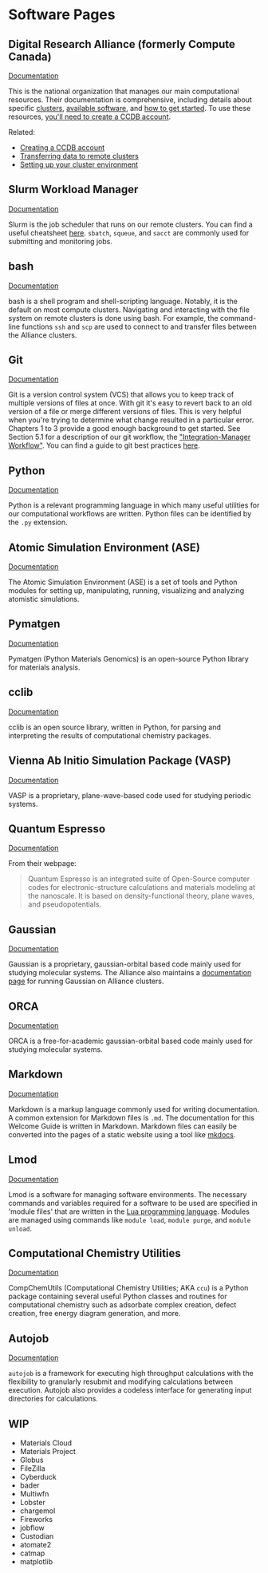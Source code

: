# Software Pages

## Digital Research Alliance (formerly Compute Canada)

[Documentation][dra]

This is the national organization that manages our main computational resources.
Their documentation is comprehensive, including details about specific
[clusters][clusters], [available software][software], and [how to get started][get-started].
To use these resources, [you'll need to create a CCDB account](tutorials/ccdb.md).

Related:

- [Creating a CCDB account](tutorials/ccdb.md)
- [Transferring data to remote clusters](tutorials/data_transfer.md)
- [Setting up your cluster environment][cluster-setup]

## Slurm Workload Manager

[Documentation][slurm]

Slurm is the job scheduler that runs on our remote clusters. You can find a useful
cheatsheet [here][slurm-cheatsheet]. `sbatch`, `squeue`, and `sacct` are commonly
used for submitting and monitoring jobs.

## bash

[Documentation][bash]

bash is a shell program and shell-scripting language. Notably, it is the default
on most compute clusters. Navigating and interacting with the file system on remote
clusters is done using bash. For example, the command-line functions `ssh` and `scp`
are used to connect to and transfer files between the Alliance clusters.

## Git

[Documentation][git]

Git is a version control system (VCS) that allows you to keep track of multiple versions
of files at once. With git it's easy to revert back to an old version of a file or merge
different versions of files. This is very helpful when you're trying to determine what
change resulted in a particular error. Chapters 1 to 3 provide a good
enough background to get started. See Section 5.1 for a description of
our git workflow, the ["Integration-Manager Workflow"][git-workflow].
You can find a guide to git best practices [here][git-best-practices].

## Python

[Documentation][python]

Python is a relevant programming language in which many useful utilities for our
computational workflows are written. Python files can be identified by the `.py` extension.

## Atomic Simulation Environment (ASE)

[Documentation][ase]

The Atomic Simulation Environment (ASE) is a set of tools and Python modules for
setting up, manipulating, running, visualizing and analyzing atomistic simulations.

## Pymatgen

[Documentation][pymatgen]

Pymatgen (Python Materials Genomics) is an open-source Python library for materials analysis.

## cclib

[Documentation][cclib]

cclib is an open source library, written in Python, for parsing and interpreting the results
of computational chemistry packages.

## Vienna Ab Initio Simulation Package (VASP)

[Documentation][vasp]

VASP is a proprietary, plane-wave-based code used for studying periodic systems.

## Quantum Espresso

[Documentation][espresso]

From their webpage:

> Quantum Espresso is an integrated suite of Open-Source computer codes for electronic-structure
> calculations and materials modeling at the nanoscale. It is based on density-functional theory,
> plane waves, and pseudopotentials.

## Gaussian

[Documentation][gaussian]

Gaussian is a proprietary, gaussian-orbital based code mainly used for studying
molecular systems. The Alliance also maintains a [documentation page][alliance-gaussian]
for running Gaussian on Alliance clusters.

## ORCA

[Documentation][orca]

ORCA is a free-for-academic gaussian-orbital based code mainly used for studying
molecular systems.

## Markdown

[Documentation][markdown]

Markdown is a markup language commonly used for writing documentation. A common extension
for Markdown files is `.md`. The documentation for this Welcome Guide is written in
Markdown. Markdown files can easily be converted into the pages of a static website using
a tool like [mkdocs][mkdocs].

## Lmod

[Documentation][lmod]

Lmod is a software for managing software environments. The necessary commands
and variables required for a software to be used are specified in 'module files'
that are written in the [Lua programming language][lua]. Modules are managed using
commands like `module load`, `module purge`, and `module unload`.

## **Comp**utational **Chem**istry **Util**itie**s**

[Documentation][ccu]

CompChemUtils (Computational Chemistry Utilities; AKA `ccu`) is a Python package
containing several useful Python classes and routines for computational
chemistry such as adsorbate complex creation, defect creation, free energy
diagram generation, and more.

## Autojob

[Documentation][autojob]

`autojob` is a framework for executing high throughput calculations with the
flexibility to granularly resubmit and modifying calculations between
execution. Autojob also provides a codeless interface for generating input
directories for calculations.

## WIP

- Materials Cloud
- Materials Project
- Globus
- FileZilla
- Cyberduck
- bader
- Multiwfn
- Lobster
- chargemol
- Fireworks
- jobflow
- Custodian
- atomate2
- catmap
- matplotlib

[vasp]: https://www.vasp.at/wiki/index.php/Main_page
[ase]: https://wiki.fysik.dtu.dk/ase/index.html
[slurm]: https://slurm.schedmd.com/documentation.html
[dra]: https://docs.alliancecan.ca/wiki/Technical_documentation
[clusters]: https://docs.alliancecan.ca/wiki/National_systems#Compute_clusters
[software]: https://docs.alliancecan.ca/wiki/Available_software
[get-started]: https://docs.alliancecan.ca/wiki/Getting_started
[pymatgen]: https://pymatgen.org
[python]: https://www.python.org
[bash]: https://www.gnu.org/savannah-checkouts/gnu/bash/manual/bash.html
[slurm-cheatsheet]: https://slurm.schedmd.com/pdfs/summary.pdf
[gaussian]: https://gaussian.com/man/
[alliance-gaussian]: https://docs.alliancecan.ca/wiki/Gaussian
[espresso]: https://www.quantum-espresso.org
[orca]: https://www.faccts.de/docs/orca/6.0/manual/index.html
[markdown]: https://www.markdownguide.org
[mkdocs]: https://www.mkdocs.org
[lmod]: https://lmod.readthedocs.io/en/latest/
[lua]: https://www.lua.org/docs.html
[git]: https://git-scm.com/book/en/v2
[git-workflow]: https://www.git-scm.com/book/en/v2/ch00/wfdiag_b
[git-best-practices]: https://about.gitlab.com/topics/version-control/version-control-best-practices/
[ccu]: http://python-comp-chem-utils.rtfd.io/
[autojob]: http://python-autojob.readthedocs.io/
[cclib]: https://cclib.github.io
[cluster-setup]: https://github.com/ComCatLab/cluster-setup
